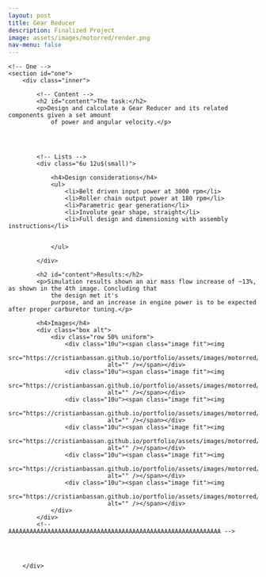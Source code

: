 ```yaml
---
layout: post
title: Gear Reducer
description: Finalized Project
image: assets/images/motorred/render.png
nav-menu: false
---
```


<!-- Main -->
<div id="main" class="alt">

	<!-- One -->
	<section id="one">
		<div class="inner">

			<!-- Content -->
			<h2 id="content">The task:</h2>
			<p>Design and calculate a Gear Reducer and its related components given a set amount
				of power and angular velocity.</p>




			<!-- Lists -->
			<div class="6u 12u$(small)">

				<h4>Design considerations</h4>
				<ul>
					<li>Belt driven input power at 3000 rpm</li>
					<li>Roller chain output power at 180 rpm</li>
					<li>Parametric gear generation</li>
					<li>Involute gear shape, straight</li>
					<li>Full design and dimensioning with assembly instructions</li>


				</ul>

			</div>

			<h2 id="content">Results:</h2>
			<p>Simulation results shown an air mass flow increase of ~13%, as shown in the 4th image. Concluding that
				the design met it's
				purpose, and an increase in engine power is to be expected after proper carburetor tuning.</p>

			<h4>Images</h4>
			<div class="box alt">
				<div class="row 50% uniform">
					<div class="10u"><span class="image fit"><img
								src="https://cristianbassan.github.io/portfolio/assets/images/motorred/overview.gif"
								alt="" /></span></div>
					<div class="10u"><span class="image fit"><img
								src="https://cristianbassan.github.io/portfolio/assets/images/motorred/assembly.gif"
								alt="" /></span></div>
					<div class="10u"><span class="image fit"><img
								src="https://cristianbassan.github.io/portfolio/assets/images/motorred/gears.jpeg"
								alt="" /></span></div>
					<div class="10u"><span class="image fit"><img
								src="https://cristianbassan.github.io/portfolio/assets/images/motorred/section.jpeg"
								alt="" /></span></div>
					<div class="10u"><span class="image fit"><img
								src="https://cristianbassan.github.io/portfolio/assets/images/motorred/drawing.png"
								alt="" /></span></div>
					<div class="10u"><span class="image fit"><img
								src="https://cristianbassan.github.io/portfolio/assets/images/motorred/paramgear.png"
								alt="" /></span></div>
				</div>
			</div>
			<!-- 	AAAAAAAAAAAAAAAAAAAAAAAAAAAAAAAAAAAAAAAAAAAAAAAAAAAAAAAAAAAA -->




		</div>
